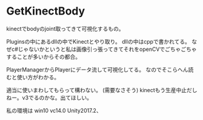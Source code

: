 # GetKinectBody
kinectでbodyのjoint取ってきて可視化するもの。

Pluginsの中にあるdllの中でKinectとやり取り。
dllの中はcppで書かれてる。
なぜc#じゃないかというと私は画像引っ張ってきてそれをopenCVでごちゃごちゃすることが多いからその都合。

PlayerManagerからPlayerにデータ流して可視化してる。
なのでそこらへん読むと使い方がわかる。

適当に使いまわしてもらって構わない。
(需要なさそう)
kinectもう生産中止だしねー。v3でるのかな。出てほしい。

私の環境は
win10
vc14.0
Unity2017.2、
